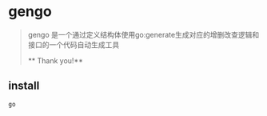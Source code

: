 # gengo 
> gengo 是一个通过定义结构体使用go:generate生成对应的增删改查逻辑和接口的一个代码自动生成工具
> 
> ** Thank you!**

## install
```console
go 
```